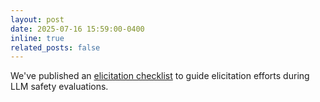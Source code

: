 ```yaml
---
layout: post
date: 2025-07-16 15:59:00-0400
inline: true
related_posts: false
---
```


We've published an [elicitation checklist](https://www.aisi.gov.uk/work/our-approach-to-ai-capability-elicitation) to guide elicitation efforts during LLM safety evaluations.
